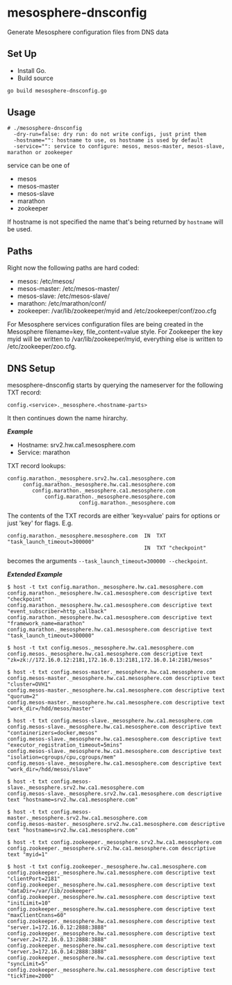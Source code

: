 # mesosphere-dnsconfig
Generate Mesosphere configuration files from DNS data

Set Up
------
* Install Go.
* Build source
```bash
go build mesosphere-dnsconfig.go
```

Usage
-----
```
# ./mesosphere-dnsconfig
  -dry-run=false: dry run: do not write configs, just print them
  -hostname="": hostname to use, os hostname is used by default
  -service="": service to configure: mesos, mesos-master, mesos-slave, marathon or zookeeper
```

service can be one of
- mesos
- mesos-master
- mesos-slave
- marathon
- zookeeper

If hostname is not specified the name that's being returned by `hostname` will be used.


Paths
-----
Right now the following paths are hard coded:
- mesos: /etc/mesos/
- mesos-master: /etc/mesos-master/
- mesos-slave: /etc/mesos-slave/
- marathon: /etc/marathon/conf/
- zookeeper: /var/lib/zookeeper/myid and /etc/zookeeper/conf/zoo.cfg

For Mesosphere services configuration files are being created in the Mesosphere filename=key, file_content=value style. For Zookeeper the key myid will be written to /var/lib/zookeeper/myid, everything else is written to /etc/zookeeper/zoo.cfg.

DNS Setup
---------
mesosphere-dnsconfig starts by querying the nameserver for the following TXT record:

`config.<service>._mesosphere.<hostname-parts>`

It then continues down the name hirarchy.

***Example***
- Hostname: srv2.hw.ca1.mesosphere.com
- Service: marathon

TXT record lookups:
```
config.marathon._mesosphere.srv2.hw.ca1.mesosphere.com
     config.marathon._mesosphere.hw.ca1.mesosphere.com
        config.marathon._mesosphere.ca1.mesosphere.com
            config.marathon._mesosphere.mesosphere.com
                       config.marathon._mesosphere.com
```

The contents of the TXT records are either 'key=value' pairs for options or just 'key' for flags.
E.g.
```
config.marathon._mesosphere.mesosphere.com  IN  TXT "task_launch_timeout=300000"
                                            IN  TXT "checkpoint"
```
becomes the arguments `--task_launch_timeout=300000 --checkpoint`.


***Extended Example***
```
$ host -t txt config.marathon._mesosphere.hw.ca1.mesosphere.com
config.marathon._mesosphere.hw.ca1.mesosphere.com descriptive text "checkpoint"
config.marathon._mesosphere.hw.ca1.mesosphere.com descriptive text "event_subscriber=http_callback"
config.marathon._mesosphere.hw.ca1.mesosphere.com descriptive text "framework_name=marathon"
config.marathon._mesosphere.hw.ca1.mesosphere.com descriptive text "task_launch_timeout=300000"

$ host -t txt config.mesos._mesosphere.hw.ca1.mesosphere.com
config.mesos._mesosphere.hw.ca1.mesosphere.com descriptive text "zk=zk://172.16.0.12:2181,172.16.0.13:2181,172.16.0.14:2181/mesos"

$ host -t txt config.mesos-master._mesosphere.hw.ca1.mesosphere.com
config.mesos-master._mesosphere.hw.ca1.mesosphere.com descriptive text "cluster=OVH1"
config.mesos-master._mesosphere.hw.ca1.mesosphere.com descriptive text "quorum=2"
config.mesos-master._mesosphere.hw.ca1.mesosphere.com descriptive text "work_dir=/hdd/mesos/master"

$ host -t txt config.mesos-slave._mesosphere.hw.ca1.mesosphere.com
config.mesos-slave._mesosphere.hw.ca1.mesosphere.com descriptive text "containerizers=docker,mesos"
config.mesos-slave._mesosphere.hw.ca1.mesosphere.com descriptive text "executor_registration_timeout=5mins"
config.mesos-slave._mesosphere.hw.ca1.mesosphere.com descriptive text "isolation=cgroups/cpu,cgroups/mem"
config.mesos-slave._mesosphere.hw.ca1.mesosphere.com descriptive text "work_dir=/hdd/mesos/slave"

$ host -t txt config.mesos-slave._mesosphere.srv2.hw.ca1.mesosphere.com
config.mesos-slave._mesosphere.srv2.hw.ca1.mesosphere.com descriptive text "hostname=srv2.hw.ca1.mesosphere.com"

$ host -t txt config.mesos-master._mesosphere.srv2.hw.ca1.mesosphere.com
config.mesos-master._mesosphere.srv2.hw.ca1.mesosphere.com descriptive text "hostname=srv2.hw.ca1.mesosphere.com"

$ host -t txt config.zookeeper._mesosphere.srv2.hw.ca1.mesosphere.com
config.zookeeper._mesosphere.srv2.hw.ca1.mesosphere.com descriptive text "myid=1"

$ host -t txt config.zookeeper._mesosphere.hw.ca1.mesosphere.com
config.zookeeper._mesosphere.hw.ca1.mesosphere.com descriptive text "clientPort=2181"
config.zookeeper._mesosphere.hw.ca1.mesosphere.com descriptive text "dataDir=/var/lib/zookeeper"
config.zookeeper._mesosphere.hw.ca1.mesosphere.com descriptive text "initLimit=10"
config.zookeeper._mesosphere.hw.ca1.mesosphere.com descriptive text "maxClientCnxns=60"
config.zookeeper._mesosphere.hw.ca1.mesosphere.com descriptive text "server.1=172.16.0.12:2888:3888"
config.zookeeper._mesosphere.hw.ca1.mesosphere.com descriptive text "server.2=172.16.0.13:2888:3888"
config.zookeeper._mesosphere.hw.ca1.mesosphere.com descriptive text "server.3=172.16.0.14:2888:3888"
config.zookeeper._mesosphere.hw.ca1.mesosphere.com descriptive text "syncLimit=5"
config.zookeeper._mesosphere.hw.ca1.mesosphere.com descriptive text "tickTime=2000"
```
